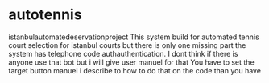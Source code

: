 # autotennis
istanbulautomatedeservationproject
This system build for automated tennis court selection for istanbul courts but there is only one missing part the system has telephone code authauthentication.
I dont think if there is anyone use that bot but i will give user manuel for that
You have to set the target button manuel i describe to how to do that on the code than you have 
